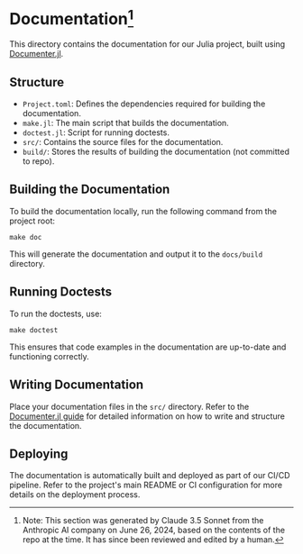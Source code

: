 # Documentation[^1]

This directory contains the documentation for our Julia project, built using [Documenter.jl](https://juliadocs.github.io/Documenter.jl/stable/).

## Structure

- `Project.toml`: Defines the dependencies required for building the documentation.
- `make.jl`: The main script that builds the documentation.
- `doctest.jl`: Script for running doctests.
- `src/`: Contains the source files for the documentation.
- `build/`: Stores the results of building the documentation (not committed to repo).

## Building the Documentation

To build the documentation locally, run the following command from the project root:

```
make doc
```

This will generate the documentation and output it to the `docs/build` directory.

## Running Doctests

To run the doctests, use:

```
make doctest
```

This ensures that code examples in the documentation are up-to-date and functioning correctly.

## Writing Documentation

Place your documentation files in the `src/` directory. Refer to the [Documenter.jl guide](https://juliadocs.github.io/Documenter.jl/stable/man/guide/) for detailed information on how to write and structure the documentation.

## Deploying

The documentation is automatically built and deployed as part of our CI/CD pipeline. Refer to the project's main README or CI configuration for more details on the deployment process.

[^1]: Note: This section was generated by Claude 3.5 Sonnet from the Anthropic AI company on June 26, 2024, based on the contents of the repo at the time. It has since been reviewed and edited by a human.
